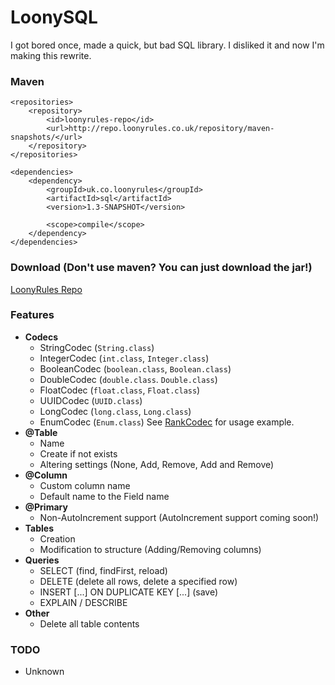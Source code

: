 # LoonySQL
I got bored once, made a quick, but bad SQL library. I disliked it and now I'm making this rewrite.

### Maven
```
<repositories>
    <repository>
        <id>loonyrules-repo</id>
        <url>http://repo.loonyrules.co.uk/repository/maven-snapshots/</url>
    </repository>
</repositories>

<dependencies>
    <dependency>
        <groupId>uk.co.loonyrules</groupId>
        <artifactId>sql</artifactId>
        <version>1.3-SNAPSHOT</version>

        <scope>compile</scope>
    </dependency>
</dependencies>
```

### Download (Don't use maven? You can just download the jar!)
[LoonyRules Repo](http://repo.loonyrules.co.uk/#browse/browse/components:maven-snapshots:36e3dec8de528c9bd2bd752a2cf45891)

### Features
 * **Codecs**
   * StringCodec (`String.class`)
   * IntegerCodec (`int.class`, `Integer.class`)
   * BooleanCodec (`boolean.class`, `Boolean.class`)
   * DoubleCodec (`double.class`. `Double.class`)
   * FloatCodec (`float.class`, `Float.class`)
   * UUIDCodec (`UUID.class`)
   * LongCodec (`long.class`, `Long.class`)
   * EnumCodec (`Enum.class`) See [RankCodec](https://github.com/LoonyRules/LoonySQL/blob/master/src/test/java/uk/co/loonyrules/sql/codecs/RankCodec.java) for usage example.
 * **@Table**  
   * Name
   * Create if not exists
   * Altering settings (None, Add, Remove, Add and Remove)
 * **@Column**
   * Custom column name
   * Default name to the Field name
 * **@Primary**
   * Non-AutoIncrement support (AutoIncrement support coming soon!)
 * **Tables**
   * Creation
   * Modification to structure (Adding/Removing columns)
 * **Queries**
   * SELECT (find, findFirst, reload)
   * DELETE (delete all rows, delete a specified row)
   * INSERT [...] ON DUPLICATE KEY [...] (save)
   * EXPLAIN / DESCRIBE
 * **Other**
   * Delete all table contents

### TODO
 * Unknown